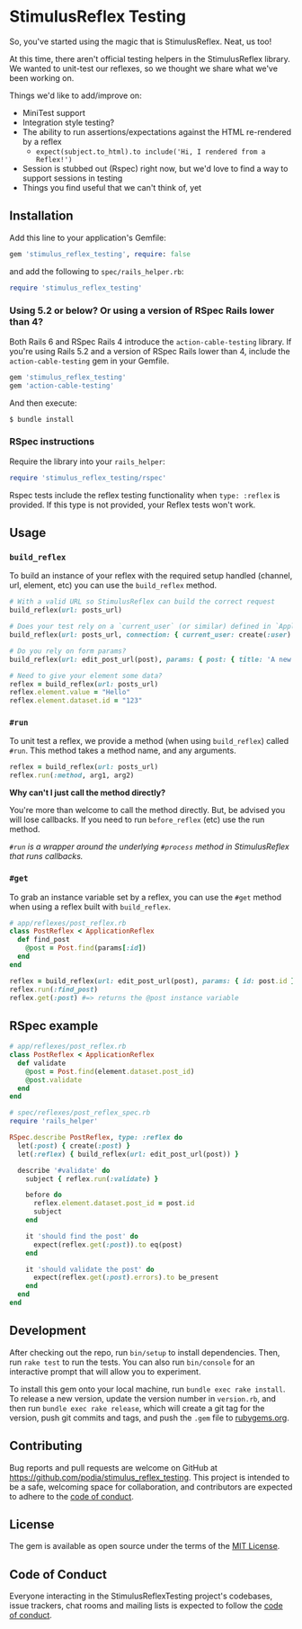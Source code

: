 # StimulusReflex Testing

So, you've started using the magic that is StimulusReflex. Neat, us too!

At this time, there aren't official testing helpers in the StimulusReflex library. We wanted to unit-test our reflexes, so we thought we share what we've been working on.

Things we'd like to add/improve on:

- MiniTest support
- Integration style testing?
- The ability to run assertions/expectations against the HTML re-rendered by a reflex
  - `expect(subject.to_html).to include('Hi, I rendered from a Reflex!')`
- Session is stubbed out (Rspec) right now, but we'd love to find a way to support sessions in testing
- Things you find useful that we can't think of, yet

## Installation

Add this line to your application's Gemfile:

```ruby
gem 'stimulus_reflex_testing', require: false
```

and add the following to `spec/rails_helper.rb`:

```ruby
require 'stimulus_reflex_testing'
```

### Using 5.2 or below? Or using a version of RSpec Rails lower than 4?

Both Rails 6 and RSpec Rails 4 introduce the `action-cable-testing` library. If you're using Rails 5.2 and a version of RSpec Rails lower than 4, include the `action-cable-testing` gem in your Gemfile.

```ruby
gem 'stimulus_reflex_testing'
gem 'action-cable-testing'
```

And then execute:

    $ bundle install

### RSpec instructions

Require the library into your `rails_helper`:

```ruby
require 'stimulus_reflex_testing/rspec'
```

Rspec tests include the reflex testing functionality when `type: :reflex` is provided. If this type is not provided, your Reflex tests won't work.

## Usage

### `build_reflex`

To build an instance of your reflex with the required setup handled (channel, url, element, etc) you can use the `build_reflex` method.

```ruby
# With a valid URL so StimulusReflex can build the correct request
build_reflex(url: posts_url)

# Does your test rely on a `current_user` (or similar) defined in `ApplicationCable::Connection`?
build_reflex(url: posts_url, connection: { current_user: create(:user) })

# Do you rely on form params?
build_reflex(url: edit_post_url(post), params: { post: { title: 'A new title!' } })

# Need to give your element some data?
reflex = build_reflex(url: posts_url)
reflex.element.value = "Hello"
reflex.element.dataset.id = "123"
```

### `#run`

To unit test a reflex, we provide a method (when using `build_reflex`) called `#run`. This method takes a method name, and any arguments.

```ruby
reflex = build_reflex(url: posts_url)
reflex.run(:method, arg1, arg2)
```

**Why can't I just call the method directly?**

You're more than welcome to call the method directly. But, be advised you will lose callbacks. If you need to run `before_reflex` (etc) use the run method.

_`#run` is a wrapper around the underlying `#process` method in StimulusReflex that runs callbacks._

### `#get`

To grab an instance variable set by a reflex, you can use the `#get` method when using a reflex built with `build_reflex`.

```ruby
# app/reflexes/post_reflex.rb
class PostReflex < ApplicationReflex
  def find_post
    @post = Post.find(params[:id])
  end
end

reflex = build_reflex(url: edit_post_url(post), params: { id: post.id })
reflex.run(:find_post)
reflex.get(:post) #=> returns the @post instance variable
```

## RSpec example

```ruby
# app/reflexes/post_reflex.rb
class PostReflex < ApplicationReflex
  def validate
    @post = Post.find(element.dataset.post_id)
    @post.validate
  end
end

# spec/reflexes/post_reflex_spec.rb
require 'rails_helper'

RSpec.describe PostReflex, type: :reflex do
  let(:post) { create(:post) }
  let(:reflex) { build_reflex(url: edit_post_url(post)) }

  describe '#validate' do
    subject { reflex.run(:validate) }

    before do
      reflex.element.dataset.post_id = post.id
      subject
    end

    it 'should find the post' do
      expect(reflex.get(:post)).to eq(post)
    end

    it 'should validate the post' do
      expect(reflex.get(:post).errors).to be_present
    end
  end
end
```

## Development

After checking out the repo, run `bin/setup` to install dependencies. Then, run `rake test` to run the tests. You can also run `bin/console` for an interactive prompt that will allow you to experiment.

To install this gem onto your local machine, run `bundle exec rake install`. To release a new version, update the version number in `version.rb`, and then run `bundle exec rake release`, which will create a git tag for the version, push git commits and tags, and push the `.gem` file to [rubygems.org](https://rubygems.org).

## Contributing

Bug reports and pull requests are welcome on GitHub at https://github.com/podia/stimulus_reflex_testing. This project is intended to be a safe, welcoming space for collaboration, and contributors are expected to adhere to the [code of conduct](https://github.com/podia/stimulus_reflex_testing/blob/master/CODE_OF_CONDUCT.md).

## License

The gem is available as open source under the terms of the [MIT License](https://opensource.org/licenses/MIT).

## Code of Conduct

Everyone interacting in the StimulusReflexTesting project's codebases, issue trackers, chat rooms and mailing lists is expected to follow the [code of conduct](https://github.com/podia/stimulus_reflex_testing/blob/master/CODE_OF_CONDUCT.md).
